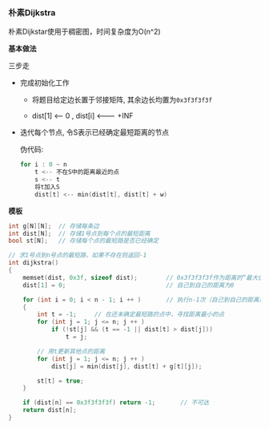 ### 朴素Dijkstra

朴素Dijkstar使用于稠密图，时间复杂度为O(n^2)

**基本做法**

三步走

- 完成初始化工作

  - 将题目给定边长置于邻接矩阵, 其余边长均置为`0x3f3f3f3f`

  - dist[1] <-- 0 ,  dist[i] <--- +INF

- 迭代每个节点, 令S表示已经确定最短距离的节点

  伪代码:

  ```c
  for i : 0 ~ n
      t <-- 不在S中的距离最近的点
      s <-- t
      将t加入S
      dist[t] <-- min(dist[t], dist[t] + w)
  ```
  
  

**模板**

```c
int g[N][N];  // 存储每条边
int dist[N];  // 存储1号点到每个点的最短距离
bool st[N];   // 存储每个点的最短路是否已经确定

// 求1号点到n号点的最短路，如果不存在则返回-1
int dijkstra()
{
    memset(dist, 0x3f, sizeof dist);        // 0x3f3f3f3f作为距离的“最大值”
    dist[1] = 0;                            // 自己到自己的距离为0

    for (int i = 0; i < n - 1; i ++ )       // 执行n-1次（自己到自己的距离已经确定）
    {
        int t = -1;     // 在还未确定最短路的点中，寻找距离最小的点
        for (int j = 1; j <= n; j ++ )
            if (!st[j] && (t == -1 || dist[t] > dist[j]))
                t = j;

        // 用t更新其他点的距离
        for (int j = 1; j <= n; j ++ )
            dist[j] = min(dist[j], dist[t] + g[t][j]);

        st[t] = true;
    }

    if (dist[n] == 0x3f3f3f3f) return -1;       // 不可达
    return dist[n];
}
```

